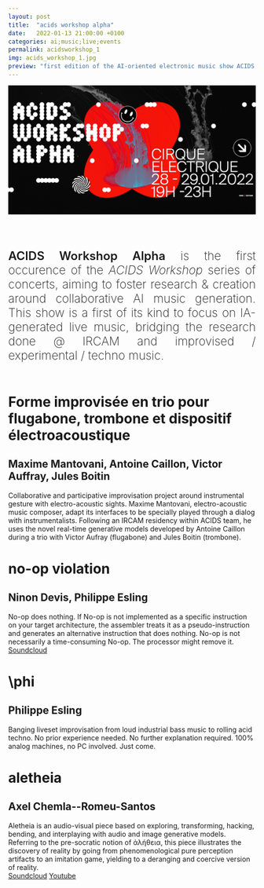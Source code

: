 ```yaml
---
layout: post
title:  "acids workshop alpha"
date:   2022-01-13 21:00:00 +0100
categories: ai;music;live;events
permalink: acidsworkshop_1
img: acids_workshop_1.jpg
preview: "first edition of the AI-oriented electronic music show ACIDS workshop at Cirque Electrique"
---
```

<div style="font-size: 2.5vw; font-weight: 200; text-align: justify; display: inline-block">
<img src="/assets/images/posts/acids_workshop_1.jpg" style="width=100%; margin-bottom: 40px;"/><br/>
<p>
<emph style="font-weight: 600; display: inline;">ACIDS Workshop Alpha</emph> is the first occurence of the <span style="font-style: italic;">ACIDS Workshop</span> series of concerts, aiming to foster research & creation around collaborative AI music generation. This show is a first of its kind to focus on IA-generated live music, bridging the research done @ IRCAM and improvised / experimental / techno music.  
</p>
</div>

<div class="running_order">
<div class="running_order_set">
<h1>Forme improvisée en trio pour flugabone, trombone et dispositif électroacoustique</h1>
<h2>Maxime Mantovani, Antoine Caillon, Victor Auffray, Jules Boitin</h2>
<p>Collaborative and participative improvisation project around instrumental gesture with electro-acoustic sights. Maxime Mantovani, electro-acoustic music composer, adapt its interfaces to be specially played through a dialog with instrumentalists. Following an IRCAM residency within ACIDS team, he uses the novel real-time generative models developed by Antoine Caillon during a trio with Victor Aufray (flugabone) and Jules Boitin (trombone).</p>
</div>

<div class="running_order_set">
<h1>no-op violation</h1>
<h2>Ninon Devis, Philippe Esling</h2>
<p>No-op does nothing. If No-op is not implemented as a specific instruction on your target architecture, the assembler treats it as a pseudo-instruction and generates an alternative instruction that does nothing.
No-op is not necessarily a time-consuming No-op. The processor might remove it.
<br/>
<a href="https://soundcloud.com/no-op-violation">Soundcloud</a>
</p>
</div>

<div class="running_order_set">
<h1>\phi</h1>
<h2>Philippe Esling</h2>
<p>Banging liveset improvisation from loud industrial bass music to rolling acid techno. No prior experience needed. No further explanation required. 100% analog machines, no PC involved. Just come.</p>
</div>

<div class="running_order_set">
<h1>aletheia</h1>
<h2>Axel Chemla--Romeu-Santos</h2>
<p>Aletheia is an audio-visual piece based on exploring, transforming, hacking, bending, and interplaying with audio and image generative models. Referring to the pre-socratic notion of ἀλήθεια, this piece illustrates the discovery of reality by going from phenomenological pure perception artifacts to an imitation game, yielding to a deranging and coercive version of reality.
<br/>
<a href="https://soundcloud.com/user-859797836/aletheia">Soundcloud</a> <a href="https://www.youtube.com/watch?v=87S43pbpMY4">Youtube</a>
</p>
</div>
</div>